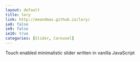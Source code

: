 ```yaml
---
layout: default
title: lory
link: http://meandmax.github.io/lory/
ie8: false
ie9: false
ie10: true
categories: [Slider, Carousel]
---
```

Touch enabled minimalistic slider written in vanilla JavaScript
